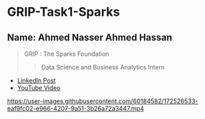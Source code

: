 # GRIP-Task1-Sparks

## Name: Ahmed Nasser Ahmed Hassan

> GRIP : The Sparks Foundation
>> Data Science and Business Analytics Intern

- <a href="https://www.linkedin.com/posts/ahmednasser1601_github-ahmednasser1601grip-task1-sparks-activity-6940154074231107584-dQLg?utm_source=linkedin_share&utm_medium=member_desktop_web">LinkedIn Post</a>
- <a href="https://youtu.be/NrPz99Sa-r4">YouTube Video</a>

https://user-images.githubusercontent.com/60184582/172526533-eaf9fc02-e966-4207-9a51-3b26a72a3447.mp4
